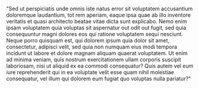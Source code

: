 "Sed ut perspiciatis unde omnis iste natus error sit voluptatem accusantium doloremque laudantium,
 tot rem aperiam, eaque ipsa quae ab illo inventore veritatis et quasi architecto beatae vitae dicta sunt 
 explicabo. Nemo enim ipsam voluptatem quia voluptas sit aspernatur out odit out fugit, sed quia consequuntur 
 magni dolores eos qui ratione voluptatem sequi nesciunt. Neque porro quisquam est, qui dolorem ipsum quia dolor 
 sit amet, consectetur, adipisci velit, sed quia non numquam eius modi tempora incidunt ut labore et dolore 
 magnam aliquam quaerat voluptatem. Ut enim ad minima veniam, quis nostrum exercitationem ullam corporis 
 suscipit laboriosam, nisi ut aliquid ex ea commodi consequatur? Quis autem vel eum iure reprehenderit qui in ea 
 voluptate velit esse quam nihil molestiae consequatur, vel illum qui dolorem eum fugiat quo voluptas nulla 
 pariatur?"
